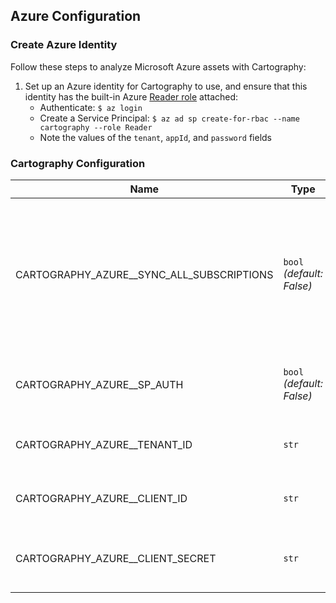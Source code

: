 ## Azure Configuration

### Create Azure Identity
Follow these steps to analyze Microsoft Azure assets with Cartography:

1. Set up an Azure identity for Cartography to use, and ensure that this identity has the built-in Azure [Reader role](https://docs.microsoft.com/en-us/azure/role-based-access-control/built-in-roles#reader) attached:
    * Authenticate: `$ az login`
    * Create a Service Principal: `$ az ad sp create-for-rbac --name cartography --role Reader`
    * Note the values of the `tenant`, `appId`, and `password` fields

### Cartography Configuration 

| Name | Type     | Description |
|------|----------|-------------|
| CARTOGRAPHY_AZURE__SYNC_ALL_SUBSCRIPTIONS | `bool` _(default: False)_ | Enable Azure sync for all discovered subscriptions. When this parameter is supplied cartography will discover all configured Azure subscriptions. |
| CARTOGRAPHY_AZURE__SP_AUTH | `bool` _(default: False)_ | Use Service Principal authentication for Azure sync. |
| CARTOGRAPHY_AZURE__TENANT_ID | `str` | Azure Tenant Id for Service Principal Authentication. |
| CARTOGRAPHY_AZURE__CLIENT_ID | `str` | Azure Client Id for Service Principal Authentication. |
| CARTOGRAPHY_AZURE__CLIENT_SECRET | `str` | Azure Client Secret for Service Principal Authentication. |